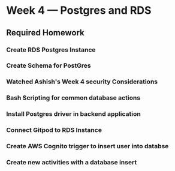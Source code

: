 # Week 4 — Postgres and RDS

## Required Homework

### Create RDS Postgres Instance


### Create Schema for PostGres


### Watched Ashish's Week 4 security Considerations


### Bash Scripting for common database actions



### Install Postgres driver in backend application



### Connect Gitpod to RDS Instance


### Create AWS Cognito trigger to insert user into databse


### Create new activities with a database insert
